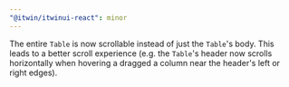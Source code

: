 ```yaml
---
"@itwin/itwinui-react": minor
---
```


The entire `Table` is now scrollable instead of just the `Table`'s body. This leads to a better scroll experience (e.g. the `Table`'s header now scrolls horizontally when hovering a dragged a column near the header's left or right edges).
